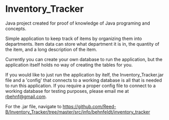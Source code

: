 # Inventory_Tracker
Java project created for proof of knowledge of Java programing and concepts.

Simple application to keep track of items by organizing them into departments. Item data can store what department it is in, the quantity of the item, and a long description of the item.

Currently you can create your own database to run the application, but the application itself holds no way of creating the tables for you.

If you would like to just run the application by itelf, the Inventory_Tracker.jar file and a 'config' that connects to a working database is all that is needed to run this application. If you require a proper config file to connect to a working database for testing purposes, please email me at rbehnf@gmail.com.

For the .jar file, navigate to https://github.com/Reed-B/Inventory_Tracker/tree/master/src/info/behnfeldt/inventory_tracker

